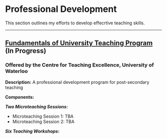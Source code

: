 # Professional Development

This section outlines my efforts to develop effecrtive teaching skills.

---

## [Fundamentals of University Teaching Program](https://uwaterloo.ca/centre-for-teaching-excellence/support-graduate-students/fundamentals-university-teaching-program) (In Progress)
### Offered by the Centre for Teaching Excellence, University of Waterloo

**Description:** A professional development program for post-secondary teaching

**Components:**

***Two Microteaching Sessions:***
- Microteaching Session 1: TBA
- Microteaching Session 2: TBA
  
***Six Teaching Workshops:***
